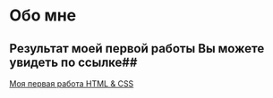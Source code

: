 # Обо мне 

## Результат моей первой работы Вы можете увидеть по ссылке##

[Моя первая работа HTML & CSS](https://fogleska.github.io/Information_about_me)
